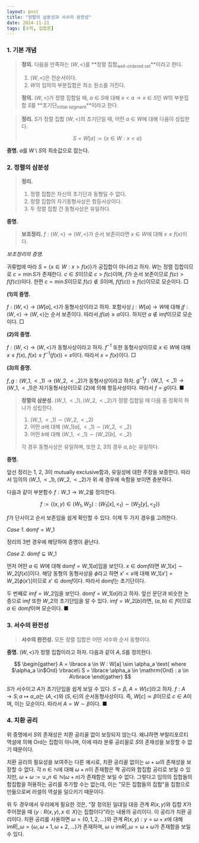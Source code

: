 ```yaml
---
layout: post
title: "정렬의 삼분성과 서수의 완전성"
date: 2024-11-21
tags: [수학, 집합론]
---
```


### 1. 기본 개념

> **정의.** 다음을 만족하는 $(W, <)$를 **정렬 집합<sub>well-ordered set</sub>**이라고 한다.
>
> 1. $(W, <)$은 전순서이다.
> 2. $W$의 임의의 부분집합은 최소 원소를 가진다.
>
> **정의.** $(W, <)$가 정렬 집합일 때, $a \in S$에 대해 $x < a \rightarrow x \in S$인 $W$의 부분집합 $S$를 **초기단<sub>initial segment</sub>**이라고 한다.

> **정리.** $S$가 정렬 집합 $(W, <)$의 초기단일 때, 어떤 $a \in W$에 대해 다음이 성립한다.
>
> $$
> S = W[a] := \lbrace  x \in W : x < a \rbrace
> $$

**증명.** $a$를 $W \setminus S$의 최솟값으로 잡는다.

### 2. 정렬의 삼분성

> **정리.**
>
> 1. 정렬 집합은 자신의 초기단과 동형일 수 없다.
> 2. 정렬 집합의 자기동형사상은 항등사상이다.
> 3. 두 정렬 집합 간 동형사상은 유일하다.

**증명.**

> **보조정리.** $f: (W, <) → (W, <)$가 순서 보존이라면 $x \in W$에 대해 $x \leq f(x)$이다.

_보조정리의 증명._

귀류법에 따라 $S = \lbrace  x \in W : x > f(x) \rbrace$가 공집합이 아니라고 하자. $W$는 정렬 집합이므로 $c = \min S$가 존재한다. $c \in S$이므로 $c > f(c)$이며, $f$가 순서 보존이므로 $f(c) > f(f(c))$이다. 한편 $c = \min S$이므로 $f(c) \notin S$이며, $f(f(c)) \geq f(c)$이므로 모순이다. □

**(1)의 증명.**

$f: (W, <) → (W[a], <)$가 동형사상이라고 하자. 포함사상 $j: W[a] → W$에 대해 $jf: (W, <) → (W, <)$는 순서 보존이다. 따라서 $jf(a) \geq a$이다. 하지만 $a \notin \mathrm{im}f$이므로 모순이다. □

**(2)의 증명.**

$f: (W, <) → (W, <)$가 동형사상이라고 하자. $f^{-1}$ 또한 동형사상이므로 $x \in W$에 대해 $x \leq f(x)$, $f(x) \leq f^{-1}(f(x)) = x$이다. 따라서 $x = f(x)$이다. □

**(3)의 증명.**

$f, g: (W\_1, <\_1) → (W\_2, <\_2)$가 동형사상이라고 하자. $g^{-1}f: (W\_1, <\_1) → (W\_1, <\_1)$은 자기동형사상이므로 (2)에 의해 항등사상이다. 따라서 $f = g$이다. ■

> **정렬의 삼분성.** $(W\_1, <\_1), (W\_2, <\_2)$가 정렬 집합일 때 다음 중 정확히 하나가 성립한다.
>
> 1. $(W\_1, <\_1) \sim (W\_2, <\_2)$
> 2. 어떤 $a$에 대해 $(W\_1[a], <\_1) \sim (W\_2, <\_2)$
> 3. 어떤 $b$에 대해 $(W\_1, <\_1) \sim (W\_2[b], <\_2)$
>
> 각 경우 동형사상은 유일하며, 또한 2, 3의 경우 $a, b$는 유일하다.

**증명.**

앞선 정리는 1, 2, 3이 mutually exclusive함과, 유일성에 대한 주장을 보증한다. 따라서 임의의 $(W\_1, <\_1), (W\_2, <\_2)$가 위 세 경우에 속함을 보이면 충분하다.

다음과 같이 부분함수 $f: W\_1 → W\_2$를 정의한다.

$$
f := \lbrace  (x, y) \in (W_1, W_2) : (W_1[x], <_1) \sim (W_2[y], <_2) \rbrace
$$

$f$가 단사이고 순서 보존임을 쉽게 확인할 수 있다. 이제 두 가지 경우를 고려한다.

_Case 1._ $\mathrm{dom} f = W\_1$

정리의 3번 경우에 해당하여 증명이 끝난다.

_Case 2._ $\mathrm{dom} f \subsetneq W\_1$

먼저 어떤 $a \in W$에 대해 $\mathrm{dom}f = W\_1[a]$임을 보인다. $x \in \mathrm{dom}f$라면 $W\_1[x] \sim W\_2[f(x)]$이다. 해당 동형의 동형사상을 $\phi$라고 하면 $x' < x$에 대해 $W\_1[x'] = W\_2[\phi(x')]$이므로 $x' \in \mathrm{dom}f$이다. 따라서 $\mathrm{dom} f$는 초기단이다.

두 번째로 $\mathrm{im} f = W\_2$임을 보인다. $\mathrm{dom}f = W\_1[a]$라고 하자. 앞선 문단과 비슷한 논증으로 $\mathrm{im}f$ 또한 $W\_2$의 초기단임을 알 수 있다. $\mathrm{im}f = W\_2[b]$라면, $(a, b) \in f$이므로 $a \in \mathrm{dom}f$이며 모순이다. ■

### 3. 서수의 완전성

> **서수의 완전성.** 모든 정렬 집합은 어떤 서수와 순서 동형이다.

**증명.** $(W, <)$가 정렬 집합이라고 하자. 다음과 같이 $A, S$를 정의한다.

$$
\begin{gather}
A = \lbrace  a \in W : W[a] \sim \alpha_a \text{ where $\alpha_a \in$Ord} \rbrace\\
S = \lbrace  \alpha_a \in \mathrm{Ord} :  a \in A\rbrace
\end{gather}
$$

$S$가 서수이고 $A$가 초기단임을 쉽게 보일 수 있다. $S = \beta$, $A = W[c]$라고 하자. $f: A → S; a \mapsto \alpha\_a$는 $(A, <)$와 $(S, \in)$의 순서동형사상이다. 즉, $W[c] \simeq \beta$이므로 $c \in A$이며, 이는 모순이다. 따라서 $A = W \sim \beta$이다. ■

### 4. 치환 공리

위 증명에서 $S$의 존재성은 치환 공리꼴 없이 보장되지 않는다. 왜냐하면 부랄리포르티 역설에 의해 $\mathrm{Ord}$는 집합이 아니며, 이에 따라 분류 공리꼴로 $S$의 존재성을 보장할 수 없기 때문이다.

치환 공리의 필요성을 보여주는 다른 예시로, 치환 공리꼴 없이는 $\omega + \omega$의 존재성을 보장할 수 없다. 각 $n \in \mathbb{N}$에 대해 $\omega + n$이 존재함은 짝 공리와 합집합 공리로 보일 수 있지만, $\omega + \omega := \cup\_{n \in \mathbb{N}} (\omega + n)$가 존재함은 보일 수 없다. 그렇다고 임의의 집합들의 합집합을 허용하는 공리를 추가할 수는 없는데, 이는 "모든 집합들의 집합"을 집합으로 만듦으로써 러셀의 역설을 일으키기 때문이다.

위 두 경우에서 우리에게 필요한 것은, “잘 정의된 일대일 대응 관계 $R(x,y)$와 집합 $X$가 주어졌을 때 $\lbrace  y : R(x, y), x \in X \rbrace$는 집합이다”라는 내용의 공리이다. 이 공리가 치환 공리이다. 치환 공리를 사용하면 $\omega = \lbrace 0, 1, 2, ... \rbrace$와 관계 $R(x, y): y = \omega + x$에 대해 $\mathrm{im}R\vert\_\omega = \lbrace  \omega, \omega + 1, \omega + 2, ... \rbrace$가 존재하며, $\omega \cup \mathrm{im}R\vert\_\omega = \omega + \omega$가 존재함을 보일 수 있다.
